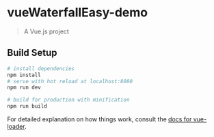 # vueWaterfallEasy-demo

> A Vue.js project

## Build Setup

``` bash
# install dependencies
npm install
# serve with hot reload at localhost:8080
npm run dev

# build for production with minification
npm run build
```

For detailed explanation on how things work, consult the [docs for vue-loader](http://vuejs.github.io/vue-loader).
